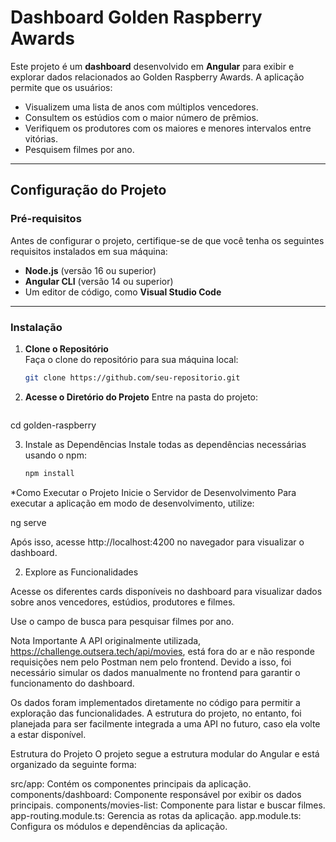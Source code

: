 # Dashboard Golden Raspberry Awards

Este projeto é um **dashboard** desenvolvido em **Angular** para exibir e explorar dados relacionados ao Golden Raspberry Awards. A aplicação permite que os usuários:
- Visualizem uma lista de anos com múltiplos vencedores.
- Consultem os estúdios com o maior número de prêmios.
- Verifiquem os produtores com os maiores e menores intervalos entre vitórias.
- Pesquisem filmes por ano.

---

## **Configuração do Projeto**

### **Pré-requisitos**
Antes de configurar o projeto, certifique-se de que você tenha os seguintes requisitos instalados em sua máquina:
- **Node.js** (versão 16 ou superior)
- **Angular CLI** (versão 14 ou superior)
- Um editor de código, como **Visual Studio Code**

---

### **Instalação**

1. **Clone o Repositório**  
   Faça o clone do repositório para sua máquina local:

   ```bash
   git clone https://github.com/seu-repositorio.git

2. **Acesse o Diretório do Projeto**
Entre na pasta do projeto:
    ```bash
cd golden-raspberry

3. Instale as Dependências
Instale todas as dependências necessárias usando o npm:
    ```bash
    npm install

*Como Executar o Projeto
Inicie o Servidor de Desenvolvimento
Para executar a aplicação em modo de desenvolvimento, utilize:

ng serve

Após isso, acesse http://localhost:4200 no navegador para visualizar o dashboard.

2. Explore as Funcionalidades

Acesse os diferentes cards disponíveis no dashboard para visualizar dados sobre anos vencedores, estúdios, produtores e filmes.

Use o campo de busca para pesquisar filmes por ano.

Nota Importante
A API originalmente utilizada, https://challenge.outsera.tech/api/movies, está fora do ar e não responde requisições nem pelo Postman nem pelo frontend. Devido a isso, foi necessário simular os dados manualmente no frontend para garantir o funcionamento do dashboard.

Os dados foram implementados diretamente no código para permitir a exploração das funcionalidades. A estrutura do projeto, no entanto, foi planejada para ser facilmente integrada a uma API no futuro, caso ela volte a estar disponível.

Estrutura do Projeto
O projeto segue a estrutura modular do Angular e está organizado da seguinte forma:

src/app: Contém os componentes principais da aplicação.
components/dashboard: Componente responsável por exibir os dados principais.
components/movies-list: Componente para listar e buscar filmes.
app-routing.module.ts: Gerencia as rotas da aplicação.
app.module.ts: Configura os módulos e dependências da aplicação.

